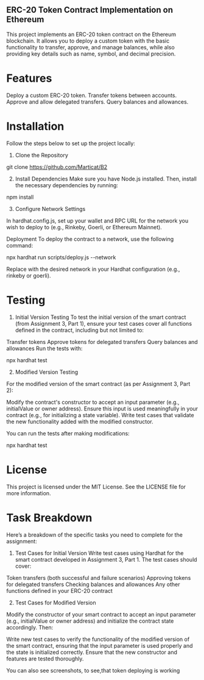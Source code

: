## ERC-20 Token Contract Implementation on Ethereum
This project implements an ERC-20 token contract on the Ethereum blockchain. It allows you to deploy a custom token with the basic functionality to transfer, approve, and manage balances, while also providing key details such as name, symbol, and decimal precision.

# Features
Deploy a custom ERC-20 token.
Transfer tokens between accounts.
Approve and allow delegated transfers.
Query balances and allowances.


# Installation
Follow the steps below to set up the project locally:

1. Clone the Repository

git clone https://github.com/Marticat/B2

2. Install Dependencies
Make sure you have Node.js installed. Then, install the necessary dependencies by running:

npm install

3. Configure Network Settings
   
In hardhat.config.js, set up your wallet and RPC URL for the network you wish to deploy to (e.g., Rinkeby, Goerli, or Ethereum Mainnet).

Deployment
To deploy the contract to a network, use the following command:

npx hardhat run scripts/deploy.js --network <network-name>

Replace <network-name> with the desired network in your Hardhat configuration (e.g., rinkeby or goerli).

# Testing
1. Initial Version Testing
To test the initial version of the smart contract (from Assignment 3, Part 1), ensure your test cases cover all functions defined in the contract, including but not limited to:

Transfer tokens
Approve tokens for delegated transfers
Query balances and allowances
Run the tests with:

npx hardhat test

2. Modified Version Testing
   
For the modified version of the smart contract (as per Assignment 3, Part 2):

Modify the contract's constructor to accept an input parameter (e.g., initialValue or owner address).
Ensure this input is used meaningfully in your contract (e.g., for initializing a state variable).
Write test cases that validate the new functionality added with the modified constructor.

You can run the tests after making modifications:

npx hardhat test

# License

This project is licensed under the MIT License. See the LICENSE file for more information.

# Task Breakdown
Here’s a breakdown of the specific tasks you need to complete for the assignment:

1. Test Cases for Initial Version
Write test cases using Hardhat for the smart contract developed in Assignment 3, Part 1. The test cases should cover:

Token transfers (both successful and failure scenarios)
Approving tokens for delegated transfers
Checking balances and allowances
Any other functions defined in your ERC-20 contract

2. Test Cases for Modified Version
   
Modify the constructor of your smart contract to accept an input parameter (e.g., initialValue or owner address) and initialize the contract state accordingly. Then:

Write new test cases to verify the functionality of the modified version of the smart contract, ensuring that the input parameter is used properly and the state is initialized correctly.
Ensure that the new constructor and features are tested thoroughly.

You can also see screenshots, to see,that token deploying is working
